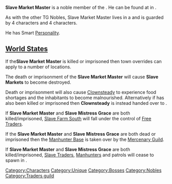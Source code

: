 **Slave Market Master** is a noble member of the [](Traders_Guild.md). He can be found at [](Slave_Markets.md) in [](South_Wetlands.md).

As with the other TG Nobles, Slave Market Master lives in a [](Noble_House.md) and is guarded by 4 [](Empire_Noble_Guard_Hooded.md) characters and 4 [](Samurai_Heavy.md) characters.

He has Smart [Personality](Personality.md "wikilink").

## [World States](World_States.md "wikilink")

If the**Slave Market Master** is killed or imprisoned then town
overrides can apply to a number of locations.

The death or imprisonment of the **Slave Market Master** will cause
**Slave Markets** to become destroyed.

Death or imprisonment will also cause
[Clownsteady](Clownsteady.md "wikilink") to experience food shortages and
the inhabitants to become malnourished. Alternatively if [](Slave_Mistress_Grace.md) has also been killed or
imprisoned then **Clownsteady** is instead handed over to [](03%20-%20Projects%20&%20Wikis/Kenshi/Kenshi%20Wiki/Kenshi%20Wiki%20Template/Empire_Peasants.md).

If **Slave Market Master** and **Slave Mistress Grace** are both
killed/imprisoned, [Slave Farm South](Slave_Farm_South.md "wikilink") will
fall under the control of [Free Traders](03%20-%20Projects%20&%20Wikis/Kenshi/Kenshi%20Wiki/Kenshi%20Wiki%20Template/Free_Traders.md "wikilink").

If the **Slave Market Master** and **Slave Mistress Grace** are both
dead or imprisoned then the [Manhunter Base](Manhunter_Base.md "wikilink")
is taken over by the [Mercenary Guild](03%20-%20Projects%20&%20Wikis/Kenshi/Kenshi%20Wiki/Kenshi%20Wiki%20Template/Mercenary_Guild.md "wikilink").

If **Slave Market Master** and **Slave Mistress Grace** are both
killed/imprisoned, [Slave Traders](03%20-%20Projects%20&%20Wikis/Kenshi/Kenshi%20Wiki/Kenshi%20Wiki%20Template/Slave_Traders.md "wikilink"),
[Manhunters](Manhunters.md "wikilink") and [](Slave_Hunters.md) patrols will cease to spawn in [](The_Hook.md).

[Category:Characters](Category:Characters "wikilink")
[Category:Unique](Category:Unique "wikilink")
[Category:Bosses](Category:Bosses "wikilink")
[Category:Nobles](Category:Nobles "wikilink") [Category:Traders
guild](Category:Traders_guild "wikilink")